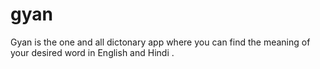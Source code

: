 # gyan

Gyan is the one and all dictonary app where you can find the meaning of your desired word in English and Hindi .
